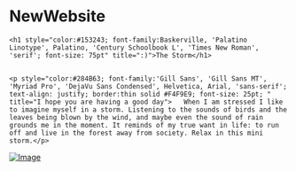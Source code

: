 


# NewWebsite
<html lang="en">
<head>
<meta charset="UTF-8">
<title>The Storm</title>
</head>
	
<body style= background-colour:"#B4B8AB">
	

	
	<h1 style="color:#153243; font-family:Baskerville, 'Palatino Linotype', Palatino, 'Century Schoolbook L', 'Times New Roman', 'serif'; font-size: 75pt" title=":)">The Storm</h1>
	
	
	<p style="color:#284B63; font-family:'Gill Sans', 'Gill Sans MT', 'Myriad Pro', 'DejaVu Sans Condensed', Helvetica, Arial, 'sans-serif'; text-align: justify; border:thin solid #F4F9E9; font-size: 25pt; " title="I hope you are having a good day">	When I am stressed I like to imagine myself in a storm. Listening to the sounds of birds and the leaves being blown by the wind, and maybe even the sound of rain grounds me in the moment. It reminds of my true want in life: to run off and live in the forest away from society. Relax in this mini storm.</p>


<a href="https://youtu.be/M3_bxPv34Ew">![Image](https://user-images.githubusercontent.com/83561106/117067476-10e14e00-acf8-11eb-8875-5233e3ee71c1.jpg)
</a>

	
</body>

</html>
